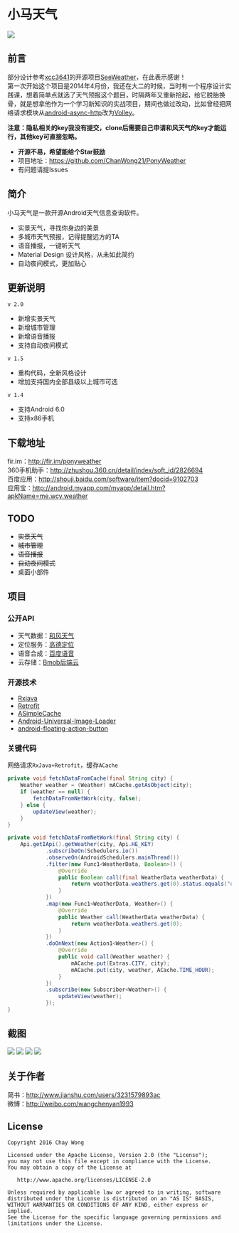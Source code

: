 # 小马天气
![](https://raw.githubusercontent.com/ChanWong21/PonyWeather/master/app/src/main/res/drawable-xxhdpi/ic_launcher.png)

## 前言
部分设计参考[xcc3641](https://github.com/xcc3641)的开源项目[SeeWeather](https://github.com/xcc3641/SeeWeather)，在此表示感谢！<br>
第一次开始这个项目是2014年4月份，我还在大二的时候，当时有一个程序设计实践课，想着简单点就选了天气预报这个题目，时隔两年又重新拾起，给它脱胎换骨，就是想拿他作为一个学习新知识的实战项目，期间也做过改动，比如曾经把网络请求模块从[android-async-http](https://github.com/loopj/android-async-http)改为[Volley](https://android.googlesource.com/platform/frameworks/volley)。

**注意：隐私相关的key我没有提交，clone后需要自己申请和风天气的key才能运行，其他key可直接忽略。**

* **开源不易，希望能给个Star鼓励** 
* 项目地址：https://github.com/ChanWong21/PonyWeather
* 有问题请提Issues

## 简介
小马天气是一款开源Android天气信息查询软件。
- 实景天气，寻找你身边的美景
- 多城市天气预报，记得提醒远方的TA
- 语音播报，一键听天气
- Material Design 设计风格，从未如此简约
- 自动夜间模式，更加贴心

## 更新说明
`v 2.0`
* 新增实景天气
* 新增城市管理
* 新增语音播报
* 支持自动夜间模式

`v 1.5`
* 重构代码，全新风格设计
* 增加支持国内全部县级以上城市可选

`v 1.4`
* 支持Android 6.0
* 支持x86手机

## 下载地址
fir.im：http://fir.im/ponyweather<br>
360手机助手：http://zhushou.360.cn/detail/index/soft_id/2826694<br>
百度应用：http://shouji.baidu.com/software/item?docid=9102703<br>
应用宝：http://android.myapp.com/myapp/detail.htm?apkName=me.wcy.weather

## TODO
* ~~实景天气~~
* ~~城市管理~~
* ~~语音播报~~
* ~~自动夜间模式~~
* 桌面小部件

## 项目
### 公开API
* 天气数据：[和风天气](http://www.heweather.com/)
* 定位服务：[高德定位](http://lbs.amap.com/api/android-location-sdk/)
* 语音合成：[百度语音](http://yuyin.baidu.com/)
* 云存储：[Bmob后端云](http://www.bmob.cn/)

### 开源技术
* [Rxjava](https://github.com/ReactiveX/RxJava)
* [Retrofit](https://github.com/square/retrofit)
* [ASimpleCache](https://github.com/yangfuhai/ASimpleCache)
* [Android-Universal-Image-Loader](https://github.com/nostra13/Android-Universal-Image-Loader)
* [android-floating-action-button](https://github.com/futuresimple/android-floating-action-button)

### 关键代码
网络请求`RxJava+Retrofit`，缓存`ACache`
```java
private void fetchDataFromCache(final String city) {
    Weather weather = (Weather) mACache.getAsObject(city);
    if (weather == null) {
        fetchDataFromNetWork(city, false);
    } else {
        updateView(weather);
    }
}

private void fetchDataFromNetWork(final String city) {
    Api.getIApi().getWeather(city, Api.HE_KEY)
            .subscribeOn(Schedulers.io())
            .observeOn(AndroidSchedulers.mainThread())
            .filter(new Func1<WeatherData, Boolean>() {
                @Override
                public Boolean call(final WeatherData weatherData) {
                    return weatherData.weathers.get(0).status.equals("ok");
                }
            })
            .map(new Func1<WeatherData, Weather>() {
                @Override
                public Weather call(WeatherData weatherData) {
                    return weatherData.weathers.get(0);
                }
            })
            .doOnNext(new Action1<Weather>() {
                @Override
                public void call(Weather weather) {
                    mACache.put(Extras.CITY, city);
                    mACache.put(city, weather, ACache.TIME_HOUR);
                }
            })
            .subscribe(new Subscriber<Weather>() {
                updateView(weather);
            });
}
```

## 截图
![](https://raw.githubusercontent.com/ChanWong21/PonyWeather/master/art/screenshot_01.jpg)
![](https://raw.githubusercontent.com/ChanWong21/PonyWeather/master/art/screenshot_02.jpg)
![](https://raw.githubusercontent.com/ChanWong21/PonyWeather/master/art/screenshot_03.jpg)
![](https://raw.githubusercontent.com/ChanWong21/PonyWeather/master/art/screenshot_04.jpg)

## 关于作者
简书：http://www.jianshu.com/users/3231579893ac<br>
微博：http://weibo.com/wangchenyan1993

## License

    Copyright 2016 Chay Wong

    Licensed under the Apache License, Version 2.0 (the "License");
    you may not use this file except in compliance with the License.
    You may obtain a copy of the License at

       http://www.apache.org/licenses/LICENSE-2.0

    Unless required by applicable law or agreed to in writing, software
    distributed under the License is distributed on an "AS IS" BASIS,
    WITHOUT WARRANTIES OR CONDITIONS OF ANY KIND, either express or implied.
    See the License for the specific language governing permissions and
    limitations under the License.
